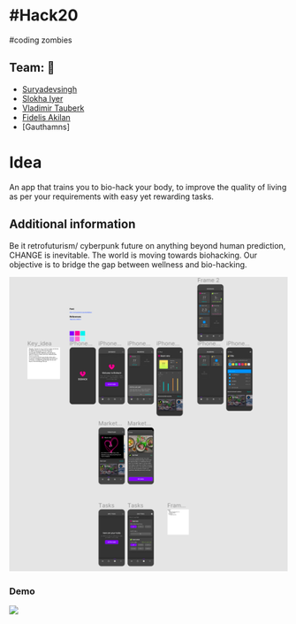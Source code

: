 
# #Hack20
#coding zombies

## Team: :busts_in_silhouette:

+  [Suryadevsingh](https://www.linkedin.com/in/surya-dev-singh-1887b9169/)
+  [Slokha Iyer](https://www.linkedin.com/in/slokha-iyer-9987a1191/)
+  [Vladimir Tauberk](http://linkedin.com/in/tauberk)
+  [Fidelis Akilan](https://www.linkedin.com/in/fidelis-akilan-315aa37a/)
+  [Gauthamns]

# Idea
An app that trains you to bio-hack your body, to improve the quality of living as per your requirements with easy yet rewarding tasks.

## Additional information
Be it retrofuturism/ cyberpunk future on anything beyond human prediction, CHANGE is inevitable. The world is moving towards biohacking. Our objective is to bridge the gap between wellness and bio-hacking.

![fluter_file_picker](https://github.com/gauthamns/biohack20/blob/master/figma.png)


### Demo
 <p>
     <img src="https://github.com/gauthamns/biohack20/blob/master/biohack1.gif?raw=true"/>
 
 </p>
